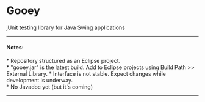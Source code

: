 Gooey
=====

<p>jUnit testing library for Java Swing applications</p>

<hr>
<h4>Notes:</h4>
* Repository structured as an Eclipse project.<br/>
* "gooey.jar" is the latest build. Add to Eclipse projects using Build Path >> External Library.
* Interface is not stable. Expect changes while development is underway.<br/>
* No Javadoc yet (but it's coming)
<hr>
